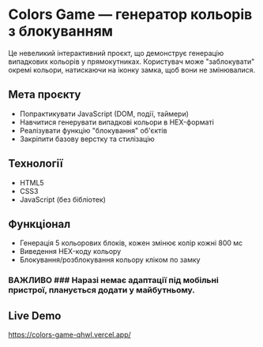 # Colors Game — генератор кольорів з блокуванням

Це невеликий інтерактивний проєкт, що демонструє генерацію випадкових кольорів у прямокутниках. Користувач може "заблокувати" окремі кольори, натискаючи на іконку замка, щоб вони не змінювалися.

## Мета проєкту

- Попрактикувати JavaScript (DOM, події, таймери)
- Навчитися генерувати випадкові кольори в HEX-форматі
- Реалізувати функцію "блокування" об'єктів
- Закріпити базову верстку та стилізацію

## Технології

- HTML5
- CSS3
- JavaScript (без бібліотек)

## Функціонал

- Генерація 5 кольорових блоків, кожен змінює колір кожні 800 мс
- Виведення HEX-коду кольору
- Блокування/розблокування кольору кліком по замку

### ВАЖЛИВО ### Наразі немає адаптації під мобільні пристрої, планується додати у майбутньому. 
## Live Demo
https://colors-game-qhwl.vercel.app/
